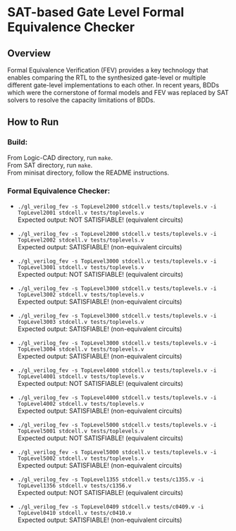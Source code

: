 # SAT-based Gate Level Formal Equivalence Checker 

## Overview
Formal Equivalence Verification (FEV) provides a key technology that enables comparing the RTL to the synthesized gate-level or multiple different gate-level implementations to each other. In recent years, BDDs which were the cornerstone of formal models and FEV was replaced by SAT solvers to resolve the capacity limitations of BDDs.

## How to Run

### Build:
From Logic-CAD directory, run `make`.\
From SAT directory, run `make`.\
From minisat directory, follow the README instructions.

### Formal Equivalence Checker:
* `./gl_verilog_fev -s TopLevel2000 stdcell.v tests/toplevels.v -i TopLevel2001 stdcell.v tests/toplevels.v`\
Expected output: NOT SATISFIABLE! (equivalent circuits)

* `./gl_verilog_fev -s TopLevel2000 stdcell.v tests/toplevels.v -i TopLevel2002 stdcell.v tests/toplevels.v`\
Expected output: SATISFIABLE! (non-equivalent circuits)

* `./gl_verilog_fev -s TopLevel3000 stdcell.v tests/toplevels.v -i TopLevel3001 stdcell.v tests/toplevels.v`\
Expected output: NOT SATISFIABLE! (equivalent circuits)

* `./gl_verilog_fev -s TopLevel3000 stdcell.v tests/toplevels.v -i TopLevel3002 stdcell.v tests/toplevels.v`\
Expected output: SATISFIABLE! (non-equivalent circuits)

* `./gl_verilog_fev -s TopLevel3000 stdcell.v tests/toplevels.v -i TopLevel3003 stdcell.v tests/toplevels.v`\
Expected output: SATISFIABLE! (non-equivalent circuits)

* `./gl_verilog_fev -s TopLevel3000 stdcell.v tests/toplevels.v -i TopLevel3004 stdcell.v tests/toplevels.v`\
Expected output: SATISFIABLE! (non-equivalent circuits)

* `./gl_verilog_fev -s TopLevel4000 stdcell.v tests/toplevels.v -i TopLevel4001 stdcell.v tests/toplevels.v`\
Expected output: NOT SATISFIABLE! (equivalent circuits)

* `./gl_verilog_fev -s TopLevel4000 stdcell.v tests/toplevels.v -i TopLevel4002 stdcell.v tests/toplevels.v`\
Expected output: SATISFIABLE! (non-equivalent circuits)

* `./gl_verilog_fev -s TopLevel5000 stdcell.v tests/toplevels.v -i TopLevel5001 stdcell.v tests/toplevels.v`\
Expected output: NOT SATISFIABLE! (equivalent circuits)

* `./gl_verilog_fev -s TopLevel5000 stdcell.v tests/toplevels.v -i TopLevel5002 stdcell.v tests/toplevels.v`\
Expected output: SATISFIABLE! (non-equivalent circuits)

* `./gl_verilog_fev -s TopLevel1355 stdcell.v tests/c1355.v -i TopLevel1356 stdcell.v tests/c1356.v`\
Expected output: NOT SATISFIABLE! (equivalent circuits)

* `./gl_verilog_fev -s TopLevel0409 stdcell.v tests/c0409.v -i TopLevel0410 stdcell.v tests/c0410.v`\
Expected output: SATISFIABLE! (non-equivalent circuits)
